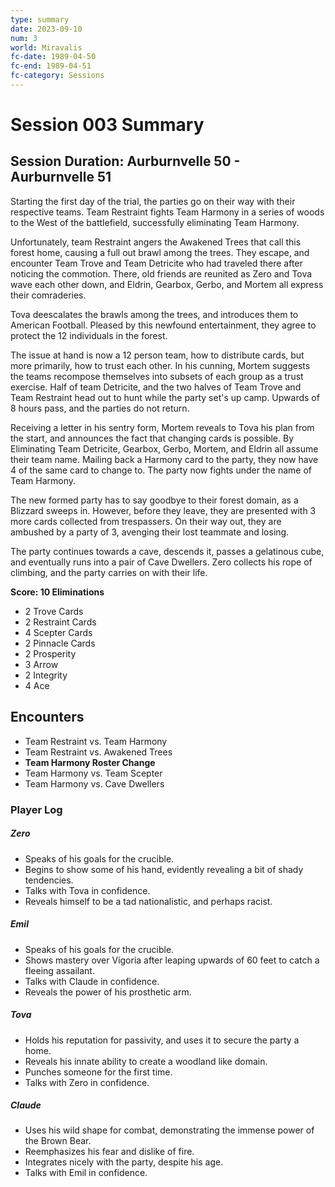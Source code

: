 ```yaml
---
type: summary
date: 2023-09-10
num: 3
world: Miravalis
fc-date: 1989-04-50
fc-end: 1989-04-51
fc-category: Sessions
---
```

# Session 003 Summary
## Session Duration: Aurburnvelle 50 - Aurburnvelle 51
Starting the first day of the trial, the parties go on their way with their respective teams. Team Restraint fights Team Harmony in a series of woods to the West of the battlefield, successfully eliminating Team Harmony. 

Unfortunately, team Restraint angers the Awakened Trees that call this forest home, causing a full out brawl among the trees. They escape, and encounter Team Trove and Team Detricite who had traveled there after noticing the commotion. There, old friends are reunited as Zero and Tova wave each other down, and Eldrin, Gearbox, Gerbo, and Mortem all express their comraderies. 

Tova deescalates the brawls among the trees, and introduces them to American Football. Pleased by this newfound entertainment, they agree to protect the 12 individuals in the forest.

The issue at hand is now a 12 person team, how to distribute cards, but more primarily, how to trust each other. In his cunning, Mortem suggests the teams recompose themselves into subsets of each group as a trust exercise. Half of team Detricite, and the two halves of Team Trove and Team Restraint head out to hunt while the party set's up camp. Upwards of 8 hours pass, and the parties do not return.

Receiving a letter in his sentry form, Mortem reveals to Tova his plan from the start, and announces the fact that changing cards is possible. By Eliminating Team Detricite, Gearbox, Gerbo, Mortem, and Eldrin all assume their team name. Mailing back a Harmony card to the party, they now have 4 of the same card to change to. The party now fights under the name of Team Harmony.

The new formed party has to say goodbye to their forest domain, as a Blizzard sweeps in. However, before they leave, they are presented with 3 more cards collected from trespassers. On their way out, they are ambushed by a party of 3, avenging their lost teammate and losing.

The party continues towards a cave, descends it, passes a gelatinous cube, and eventually runs into a pair of Cave Dwellers. Zero collects his rope of climbing, and the party carries on with their life.

**Score: 10 Eliminations**
- 2 Trove Cards
- 2 Restraint Cards
- 4 Scepter Cards
- 2 Pinnacle Cards
- 2 Prosperity
- 3 Arrow
- 2 Integrity
- 4 Ace
## Encounters
- Team Restraint vs. Team Harmony
- Team Restraint vs. Awakened Trees
- **Team Harmony Roster Change**
- Team Harmony vs. Team Scepter
- Team Harmony vs. Cave Dwellers
### Player Log
##### Zero
- Speaks of his goals for the crucible.
- Begins to show some of his hand, evidently revealing a bit of shady tendencies.
- Talks with Tova in confidence.
- Reveals himself to be a tad nationalistic, and perhaps racist.
##### Emil
- Speaks of his goals for the crucible.
- Shows mastery over Vigoria after leaping upwards of 60 feet to catch a fleeing assailant.
- Talks with Claude in confidence.
- Reveals the power of his prosthetic arm.
##### Tova
- Holds his reputation for passivity, and uses it to secure the party a home.
- Reveals his innate ability to create a woodland like domain.
- Punches someone for the first time.
- Talks with Zero in confidence.
##### Claude
- Uses his wild shape for combat, demonstrating the immense power of the Brown Bear.
- Reemphasizes his fear and dislike of fire. 
- Integrates nicely with the party, despite his age.
- Talks with Emil in confidence.

